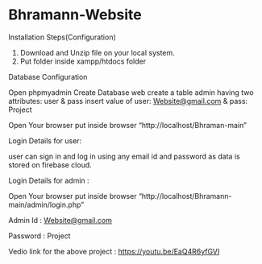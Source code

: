 # Bhramann-Website



Installation Steps(Configuration)
1. Download and Unzip file on your local system.
2. Put folder inside xampp/htdocs folder

Database Configuration

Open phpmyadmin
Create Database web
create a table admin having two attributes: user & pass 
insert value of user: Website@gmail.com & pass: Project

Open Your browser put inside browser “http://localhost/Bhraman-main”


Login Details for user: 

user can sign in and log in using any email id and password as data is stored on firebase cloud.


Login Details for admin : 

Open Your browser put inside browser “http://localhost/Bhramann-main/admin/login.php”

Admin Id : Website@gmail.com

Password : Project

Vedio link for the above project : https://youtu.be/EaQ4R6yfGVI


